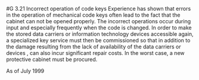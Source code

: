 #G 3.21 Incorrect operation of code keys
Experience has shown that errors in the operation of mechanical code keys often lead to the fact that the cabinet can not be opened properly. The incorrect operations occur during input and especially frequently when the code is changed. In order to make the stored data carriers or information technology devices accessible again, a specialized key service must then be commissioned so that in addition to the damage resulting from the lack of availability of the data carriers or devices , can also incur significant repair costs. In the worst case, a new protective cabinet must be procured.

As of July 1999




